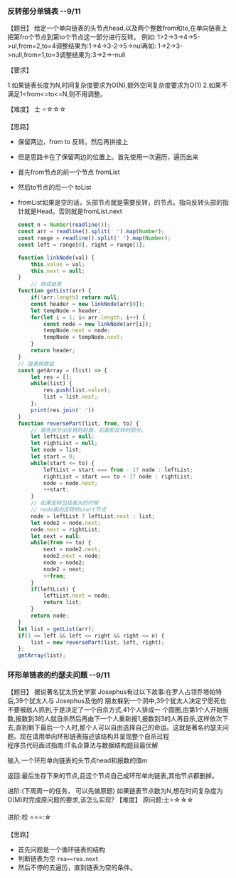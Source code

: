 ### 反转部分单链表 --9/11

【题目】
给定一个单向链表的头节点head,以及两个整数from和to,在单向链表上把第fro个节点到第to个节点这一部分进行反转。 
例如: 
1>2->3->4->5->ul,from=2,to=4调整结果为:1->4->3-2->5->nul再如: 
1->2->3->null,from=1,to=3调整结果为:3->2->-null  



【要求】  

1.如果链表长度为N,时间复杂度要求为O(N),额外空间复杂度要求为O(1) 
2.如果不满足1<from<=to<=N,则不用调整。  

【难度】 
士 :star:☆☆☆

【思路】

* 保留两边，from to 反转。然后再拼接上

* 但是思路卡在了保留两边的位置上。首先使用一次遍历，遍历出来

* 首先from节点的前一个节点 fromList

* 然后to节点的后一个 toList

* fromList如果是空的话，头部节点就是需要反转，的节点。指向反转头部的指针就是Head。否则就是fromList.next

  ```javascript
  const n = Number(readline());
  const arr = readline().split(' ').map(Number);
  const range = readline().split(' ').map(Number);
  const left = range[0], right = range[1];
  
  function linkNode(val) {
      this.value = val;
      this.next = null;
  }
      // 转成链表
  function getList(arr) {
      if(!arr.length) return null;
      const header = new linkNode(arr[0]);
      let tempNode = header;
      for(let i = 1; i< arr.length; i++) {
          const node = new linkNode(arr[i]);
          tempNode.next = node;
          tempNode = tempNode.next;
      }
      return header;
  }
  // 链表转数组
  const getArray = (list) => {
      let res = [];
      while(list) {
          res.push(list.value);
          list = list.next;
      };
      print(res.join(' '))
  }
  function reversePart(list, from, to) {
      // 首先拆分出反转的前面，后面和反转的部分。
      let leftList = null;
      let rightList = null;
      let node = list;
      let start = 0;
      while(start <= to) {
          leftList = start === from - 1? node : leftList;
          rightList = start === to + 1? node : rightList;
          node = node.next;
          ++start;
      }
      // 如果反转包括表头的时候
      // node指向反转的start节点
      node = leftList ? leftList.next : list;
      let node2 = node.next;
      node.next = rightList;
      let next = null;
      while(from <= to) {      
          next = node2.next;
          node2.next = node;
          node = node2;
          node2 = next;
          ++from;
      }
      if(leftList) {
          leftList.next = node;
          return list;
      }
      return node;
  }
  let list = getList(arr);
  if(1 <= left && left <= right && right <= n) {
      list = new reversePart(list, left, right);
  };
  getArray(list);
  ```

  

### 环形单链表的约瑟夫问题  --9/11

【题目】 
据说著名犹太历史学家 Josephus有过以下故事:在罗人占领乔塔帕特后,39个犹太人与 Josephus及他的  朋友躲到一个洞中,39个犹太人决定宁愿死也不要被敌人抓到,于是决定了一个自杀方式,41个人排成一  个圆圈,由第1个人开始报数,报数到3的人就自杀然后再由下一个人重新报1,报数到3的人再自杀,这样依次下去,直到剩下最后一个人时,那个人可以自由选择自己的命运。这就是著名约瑟夫问题。现在请用单向环形链表描述该结构并呈现整个自杀过程  
程序员代码面试指南:IT名企算法与数据结构题目最优解  

输入:一个环形单向链表的头节点head和报数的值m  

返回:最后生存下来的节点,且这个节点自己成环形单向链表,其他节点都删掉。  

进阶:(下周周一的任务， 可以先做原题)
如果链表节点数为N,想在时间复杂度为O(M)时完成原问题的要求,该怎么实现?
【难度】
原问题:士:star:☆☆☆  

进阶:校 :star::star::star::☆

【思路】

* 首先问题是一个循环链表的结构
* 判断链表为空  `rea==rea.next`
* 然后不停的去遍历，直到链表为空的条件。